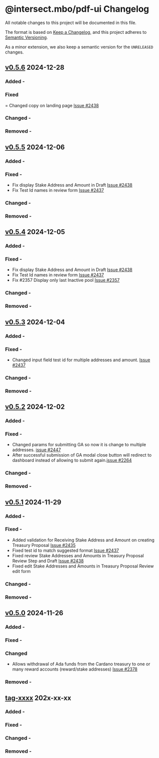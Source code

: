 # @intersect.mbo/pdf-ui Changelog

All notable changes to this project will be documented in this file.

The format is based on [Keep a Changelog](https://keepachangelog.com/en/1.0.0/),
and this project adheres to [Semantic Versioning](https://semver.org/spec/v2.0.0.html).

As a minor extension, we also keep a semantic version for the `UNRELEASED`
changes.

## [v0.5.6](https://www.npmjs.com/package/@intersect.mbo/pdf-ui/v/0.5.6) 2024-12-28
### Added -
### Fixed 
= Changed copy on landing page [Issue #2438](https://github.com/IntersectMBO/govtool/issues/2544)

### Changed -
### Removed -


## [v0.5.5](https://www.npmjs.com/package/@intersect.mbo/pdf-ui/v/0.5.5) 2024-12-06

### Added -
### Fixed -
- Fix display Stake Address and Amount in Draft [Issue #2438](https://github.com/IntersectMBO/govtool/issues/2438)
- Fix Test Id names in review form [Issue #2437](https://github.com/IntersectMBO/govtool/issues/2437)
### Changed -
### Removed -

## [v0.5.4](https://www.npmjs.com/package/@intersect.mbo/pdf-ui/v/0.5.4) 2024-12-05

### Added -
### Fixed -
- Fix display Stake Address and Amount in Draft [Issue #2438](https://github.com/IntersectMBO/govtool/issues/2438)
- Fix Test Id names in review form [Issue #2437](https://github.com/IntersectMBO/govtool/issues/2437)
- Fix #2357 Display only last Inactive pool [Issue #2357](https://github.com/IntersectMBO/govtool/issues/2357)
### Changed -
### Removed -

## [v0.5.3](https://www.npmjs.com/package/@intersect.mbo/pdf-ui/v/0.5.3) 2024-12-04

### Added -
### Fixed -
   - Changed input field test id for multiple addresses and amount. [Issue #2437](https://github.com/IntersectMBO/govtool/issues/2437)
### Changed -
### Removed -

## [v0.5.2](https://www.npmjs.com/package/@intersect.mbo/pdf-ui/v/0.5.2) 2024-12-02

### Added -
### Fixed -
   - Changed params for submitting GA so now it is change to multiple addresses. [issue #2447](https://github.com/IntersectMBO/govtool/issues/2447)
  - After successful submission of GA  modal close button will redirect to dashboard instead of allowing to submit again.[issue #2264](https://github.com/IntersectMBO/govtool/issues/2264)
### Changed -
### Removed -

## [v0.5.1](https://www.npmjs.com/package/@intersect.mbo/pdf-ui/v/0.5.1) 2024-11-29

### Added -
### Fixed -
 - Added validation for Receiving Stake Address and Amount on creating Treasury Proposal [Issue #2435](https://github.com/IntersectMBO/govtool/issues/2435)
 - Fixed test id to match suggested format [Issue #2437](https://github.com/IntersectMBO/govtool/issues/2437)
 - Fixed review Stake Addresses and Amounts in Treasury Proposal Review Step and Draft [Issue #2438](https://github.com/IntersectMBO/govtool/issues/2438)
 - Fixed edit Stake Addresses and Amounts in Treasury Proposal Review edit form
### Changed -
### Removed -

## [v0.5.0](https://www.npmjs.com/package/@intersect.mbo/pdf-ui/v/0.5.1) 2024-11-26

### Added -
### Fixed -
### Changed 
 - Allows withdrawal of Ada funds from the Cardano treasury to one or many reward accounts (reward/stake addresses) [Issue #2378](https://github.com/IntersectMBO/govtool/issues/2378)
### Removed -

## [tag-xxxx](https://www.npmjs.com/package/@intersect.mbo/pdf-ui/v/xxxx) 202x-xx-xx

### Added - 
### Fixed -
### Changed -
### Removed -

